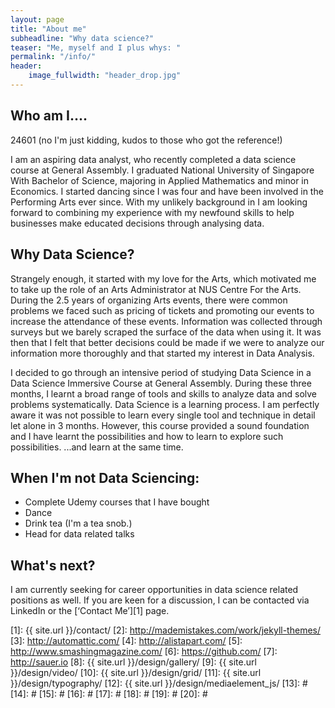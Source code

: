 ```yaml
---
layout: page
title: "About me"
subheadline: "Why data science?"
teaser: "Me, myself and I plus whys: "
permalink: "/info/"
header:
    image_fullwidth: "header_drop.jpg"
---
```


## Who am I.... 

24601 (no I'm just kidding, kudos to those who got the reference!) 

I am an aspiring data analyst, who recently completed a data science course at General Assembly. I graduated National University of Singapore With Bachelor of Science, majoring in Applied Mathematics and minor in Economics. I started dancing since I was four and have been involved in the Performing Arts ever since. With my unlikely background in I am looking forward to combining my experience with my newfound skills to help businesses make educated decisions through analysing data. 

## Why Data Science? 
Strangely enough, it started with my love for the Arts, which motivated me to take up the role of an Arts Administrator at NUS Centre For the Arts. During the 2.5 years of organizing Arts events, there were common problems we faced such as pricing of tickets and promoting our events to increase the attendance of these events. Information was collected through surveys but we barely scraped the surface of the data when using it. It was then that I felt that better decisions could be made if we were to analyze our information more thoroughly and that started my interest in Data Analysis. 

I decided to go through an intensive period of studying Data Science in a Data Science Immersive Course at General Assembly. During these three months, I learnt a broad range of tools and skills to analyze data and solve problems systematically. Data Science is a learning process. I am perfectly aware it was not possible to learn every single tool and technique in detail let alone in 3 months. However, this course provided a sound foundation and I have learnt the possibilities and how to learn to explore such possibilities.
...and learn at the same time.

## When I'm not Data Sciencing: 
- Complete Udemy courses that I have bought 
- Dance 
- Drink tea (I'm a tea snob.) 
- Head for data related talks 


## What's next? 
I am currently seeking for career opportunities in data science related positions as well. If you are keen for a discussion, I can be contacted via LinkedIn or the [‘Contact Me’][1] page.


 [1]: {{ site.url }}/contact/
 [2]: http://mademistakes.com/work/jekyll-themes/
 [3]: http://automattic.com/
 [4]: http://alistapart.com/
 [5]: http://www.smashingmagazine.com/
 [6]: https://github.com/
 [7]: http://sauer.io
 [8]: {{ site.url }}/design/gallery/
 [9]: {{ site.url }}/design/video/
 [10]: {{ site.url }}/design/grid/
 [11]: {{ site.url }}/design/typography/
 [12]: {{ site.url }}/design/mediaelement_js/
 [13]: #
 [14]: #
 [15]: #
 [16]: #
 [17]: #
 [18]: #
 [19]: #
 [20]: #
